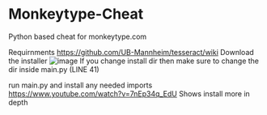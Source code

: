 # Monkeytype-Cheat
Python based cheat for monkeytype.com

Requirnments
https://github.com/UB-Mannheim/tesseract/wiki
Download the installer
![image](https://user-images.githubusercontent.com/72428571/170566821-63bc5089-bad1-40b8-b28a-6f318ec473da.png)
If you change install dir then make sure to change the dir inside main.py (LINE 41)

run main.py and install any needed imports
https://www.youtube.com/watch?v=7nEp34q_EdU
Shows install more in depth

